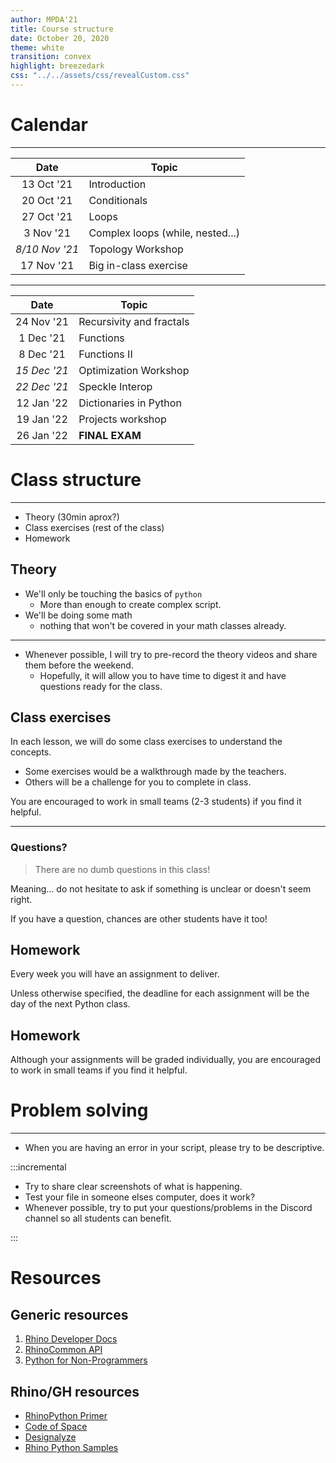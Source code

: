```yaml
---
author: MPDA'21
title: Course structure
date: October 20, 2020
theme: white
transition: convex
highlight: breezedark
css: "../../assets/css/revealCustom.css"
---
```


# Calendar

---

|      Date      | Topic                            |
| :------------: | -------------------------------- |
|   13 Oct '21   | Introduction                     |
|   20 Oct '21   | Conditionals                     |
|   27 Oct '21   | Loops                            |
|   3 Nov '21    | Complex loops (while, nested...) |
| _8/10 Nov '21_ | Topology Workshop                |
|   17 Nov '21   | Big in-class exercise            |

---

|     Date     | Topic                    |
| :----------: | ------------------------ |
|  24 Nov '21  | Recursivity and fractals |
|  1 Dec '21   | Functions                |
|  8 Dec '21   | Functions II             |
| _15 Dec '21_ | Optimization Workshop    |
| _22 Dec '21_ | Speckle Interop          |
|  12 Jan '22  | Dictionaries in Python   |
|  19 Jan '22  | Projects workshop        |
|  26 Jan '22  | **FINAL EXAM**           |

# Class structure

---

- Theory (30min aprox?)
- Class exercises (rest of the class)
- Homework

## Theory

- We'll only be touching the basics of `python`
  - More than enough to create complex script.
- We'll be doing some math
  - nothing that won't be covered in your math classes already.

---

- Whenever possible, I will try to pre-record the theory videos and share them before the weekend.
  - Hopefully, it will allow you to have time to digest it and have questions ready for the class.

## Class exercises

In each lesson, we will do some class exercises to understand the concepts.

- Some exercises would be a walkthrough made by the teachers.
- Others will be a challenge for you to complete in class.

You are encouraged to work in small teams (2-3 students) if you find it helpful.

---

### Questions?

> There are no dumb questions in this class!

Meaning... do not hesitate to ask if something is unclear or doesn't seem right.

If you have a question, chances are other students have it too!

## Homework

Every week you will have an assignment to deliver.

Unless otherwise specified, the deadline for each assignment will be the day of the next Python class.

## Homework

Although your assignments will be graded individually, you are encouraged to work in small teams if you find it helpful.

# Problem solving

---

- When you are having an error in your script, please try to be descriptive.

:::incremental

- Try to share clear screenshots of what is happening.
- Test your file in someone elses computer, does it work?
- Whenever possible, try to put your questions/problems in the Discord channel so all students can benefit.

:::

# Resources

## Generic resources

1. [Rhino Developer Docs](https://developer.rhino3d.com/guides/)
2. [RhinoCommon API](https://developer.rhino3d.com/api/RhinoCommon/html/R_Project_RhinoCommon.htm)
3. [Python for Non-Programmers](https://wiki.python.org/moin/BeginnersGuide/NonProgrammers)

## Rhino/GH resources

- [RhinoPython Primer](https://www.rhino3d.com/download/ironpython/5.0/rhinopython101)
- [Code of Space](https://codeofspace.com/tutorials/)
- [Designalyze](http://designalyze.com/course/intro-scripting-python-rhino)
- [Rhino Python Samples](https://developer.rhino3d.com/samples/#rhinopython)

